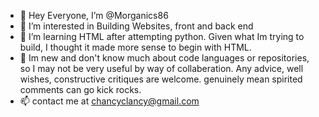 - 👋 Hey Everyone, I’m @Morganics86
- 👀 I’m interested in Building Websites, front and back end
- 🌱 I’m learning HTML after attempting python. Given what Im trying to build, I thought it made more sense to begin with HTML.
- 💞️ Im new and don't know much about code languages or repositories, so I may not be very useful by way of collaberation.
Any advice, well wishes, constructive critiques are welcome. genuinely mean spirited comments can go kick rocks.
- 📫 contact me at chancyclancy@gmail.com

<!---
Morganics86/Morganics86 is a ✨ special ✨ repository because its `README.md` (this file) appears on your GitHub profile.
You can click the Preview link to take a look at your changes.
--->
